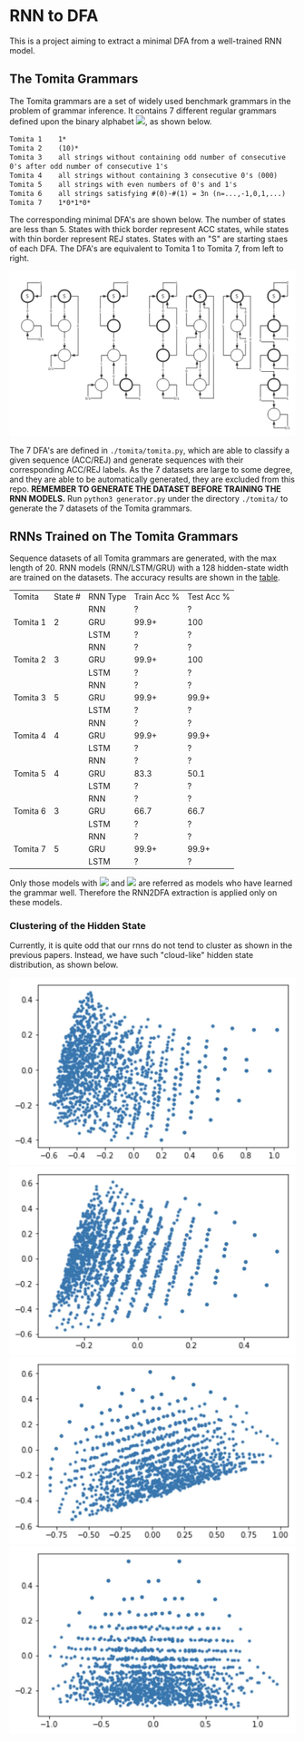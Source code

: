 # RNN to DFA

This is a project aiming to extract a minimal DFA from a well-trained RNN model.

## The Tomita Grammars

The Tomita grammars are a set of widely used benchmark grammars in the problem of grammar inference. It contains 7 different regular grammars defined upon the binary alphabet <img src="http://latex.codecogs.com/gif.latex?\Sigma=\{0,1\}" />, as shown below.

```
Tomita 1    1*
Tomita 2    (10)*
Tomita 3    all strings without containing odd number of consecutive 0's after odd number of consecutive 1's
Tomita 4    all strings without containing 3 consecutive 0's (000)
Tomita 5    all strings with even numbers of 0's and 1's
Tomita 6    all strings satisfying #(0)-#(1) = 3n (n=...,-1,0,1,...)
Tomita 7    1*0*1*0*
```

The corresponding minimal DFA's are shown below. The number of states are less than 5. States with thick border represent ACC states, while states with thin border represent REJ states. States with an "S" are starting staes of each DFA. The DFA's are equivalent to Tomita 1 to Tomita 7, from left to right.

![tomita grammars dfa](./images/TomitaDFA.jpg)

The 7 DFA's are defined in ```./tomita/tomita.py```, which are able to classify a given sequence (ACC/REJ) and generate sequences with their corresponding ACC/REJ labels. As the 7 datasets are large to some degree, and they are able to be automatically generated, they are excluded from this repo. **REMEMBER TO GENERATE THE DATASET BEFORE TRAINING THE RNN MODELS.** Run ```python3 generator.py``` under the directory ```./tomita/``` to generate the 7 datasets of the Tomita grammars. 

## RNNs Trained on The Tomita Grammars

Sequence datasets of all Tomita grammars are generated, with the max length of 20. RNN models (RNN/LSTM/GRU) with a 128 hidden-state width are trained on the datasets. The accuracy results are shown in the [table](#table_rnn_acc).

<div id="table_rnn_acc"> </div>
<table>
    <tr>
        <td> Tomita </td> <td> State # </td> <td> RNN Type </td> <td> Train Acc % </td> <td> Test Acc % </td>
    </tr>
    <tr>
        <td rowspan="3"> Tomita 1 </td>
        <td rowspan="3"> 2 </td>
        <td> RNN </td> <td> ? </td> <td> ? </td>
    </tr>
    <tr>
        <td> GRU </td> <td> 99.9+ </td> <td> 100 </td>
    </tr>
    <tr>
        <td> LSTM </td> <td> ? </td> <td> ? </td>
    </tr>
    <tr>
        <td rowspan="3"> Tomita 2 </td>
        <td rowspan="3"> 3 </td>
        <td> RNN </td> <td> ? </td> <td> ? </td>
    </tr>
    <tr>
        <td> GRU </td> <td> 99.9+ </td> <td> 100 </td>
    </tr>
    <tr>
        <td> LSTM </td> <td> ? </td> <td> ? </td>
    </tr>
    <tr>
        <td rowspan="3"> Tomita 3 </td>
        <td rowspan="3"> 5 </td>
        <td> RNN </td> <td> ? </td> <td> ? </td>
    </tr>
    <tr>
        <td> GRU </td> <td> 99.9+ </td> <td> 99.9+ </td>
    </tr>
    <tr>
        <td> LSTM </td> <td> ? </td> <td> ? </td>
    </tr>
    <tr>
        <td rowspan="3"> Tomita 4 </td>
        <td rowspan="3"> 4 </td>
        <td> RNN </td> <td> ? </td> <td> ? </td>
    </tr>
    <tr>
        <td> GRU </td> <td> 99.9+ </td> <td> 99.9+ </td>
    </tr>
    <tr>
        <td> LSTM </td> <td> ? </td> <td> ? </td>
    </tr>
    <tr>
        <td rowspan="3"> Tomita 5 </td>
        <td rowspan="3"> 4 </td>
        <td> RNN </td> <td> ? </td> <td> ? </td>
    </tr>
    <tr>
        <td> GRU </td> <td> 83.3 </td> <td> 50.1 </td>
    </tr>
    <tr>
        <td> LSTM </td> <td> ? </td> <td> ? </td>
    </tr>
    <tr>
        <td rowspan="3"> Tomita 6 </td>
        <td rowspan="3"> 3 </td>
        <td> RNN </td> <td> ? </td> <td> ? </td>
    </tr>
    <tr>
        <td> GRU </td> <td> 66.7 </td> <td> 66.7 </td>
    </tr>
    <tr>
        <td> LSTM </td> <td> ? </td> <td> ? </td>
    </tr>
    <tr>
        <td rowspan="3"> Tomita 7 </td>
        <td rowspan="3"> 5 </td>
        <td> RNN </td> <td> ? </td> <td> ? </td>
    </tr>
    <tr>
        <td> GRU </td> <td> 99.9+ </td> <td> 99.9+ </td>
    </tr>
    <tr>
        <td> LSTM </td> <td> ? </td> <td> ? </td>
    </tr>
</table>

Only those models with <img src="http://latex.codecogs.com/gif.latex?Acc_{train}>99.9%" /> and <img src="http://latex.codecogs.com/gif.latex?Acc_{test}>99.9%" /> are referred as models who have learned the grammar well. Therefore the RNN2DFA extraction is applied only on these models.

### Clustering of the Hidden State

Currently, it is quite odd that our rnns do not tend to cluster as shown in the previous papers. Instead, we have such "cloud-like" hidden state distribution, as shown below.

![gru_cluster_1](./images/short_seq_gru_cluster_1.jpeg)
![gru_cluster_2](./images/short_seq_gru_cluster_2.jpeg)
![gru_cluster_3](./images/short_seq_gru_cluster_3.jpeg)
![gru_cluster_4](./images/short_seq_gru_cluster_4.jpeg)